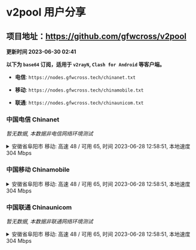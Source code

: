 # v2pool 用户分享
## 项目地址：<https://github.com/gfwcross/v2pool>
**更新时间 2023-06-30 02:41**


**以下为 `base64` 订阅，适用于 `v2rayN`, `Clash for Android` 等客户端。**

- **电信**: `https://nodes.gfwcross.tech/chinanet.txt`

- **移动**: `https://nodes.gfwcross.tech/chinamobile.txt`

- **联通**: `https://nodes.gfwcross.tech/chinaunicom.txt`


### 中国电信 Chinanet
<i>暂无数据, 本数据非电信网络环境测试</i>
<details><summary>安徽省阜阳市 移动: 高速 48 / 可用 65, 时间 2023-06-28 12:58:51, 本地速度 304 Mbps</summary><p>可用节点订阅：https://transfer.sh/vOp5XK307q/running.txt<br>高速节点订阅：https://transfer.sh/UEKYaCgTSf/good.txt<br>低延迟节点订阅：https://transfer.sh/ENUtQBwTEX/low_delay.txt</p></details>
<p></p>

### 中国移动 Chinamobile
<details><summary>安徽省阜阳市 移动: 高速 48 / 可用 65, 时间 2023-06-28 12:58:51, 本地速度 304 Mbps</summary><p>可用节点订阅：https://transfer.sh/vOp5XK307q/running.txt<br>高速节点订阅：https://transfer.sh/UEKYaCgTSf/good.txt<br>低延迟节点订阅：https://transfer.sh/ENUtQBwTEX/low_delay.txt</p></details>
<p></p>

### 中国联通 Chinaunicom
<i>暂无数据, 本数据非联通网络环境测试</i>
<details><summary>安徽省阜阳市 移动: 高速 48 / 可用 65, 时间 2023-06-28 12:58:51, 本地速度 304 Mbps</summary><p>可用节点订阅：https://transfer.sh/vOp5XK307q/running.txt<br>高速节点订阅：https://transfer.sh/UEKYaCgTSf/good.txt<br>低延迟节点订阅：https://transfer.sh/ENUtQBwTEX/low_delay.txt</p></details>
<p></p>